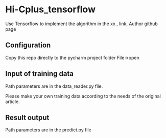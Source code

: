 # Hi-Cplus_tensorflow
Use Tensorflow to implement the algorithm in the xx ,
link,
Author github page

## Configuration

Copy this repo directly to the pycharm project folder
File->open 

## Input of training data

Path parameters are in the data_reader.py file.

Please make your own training data according to the needs of the original article.

## Result output

Path parameters are in the predict.py file
